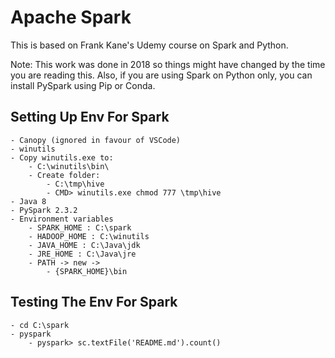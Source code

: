 # Apache Spark

This is based on Frank Kane's Udemy course on Spark and Python.

Note: This work was done in 2018 so things might have changed by the time you are reading this. Also, if you are using Spark on Python only, you can install PySpark using Pip or Conda.


## Setting Up Env For Spark
    - Canopy (ignored in favour of VSCode)
    - winutils
    - Copy winutils.exe to:
        - C:\winutils\bin\
        - Create folder:
            - C:\tmp\hive
            - CMD> winutils.exe chmod 777 \tmp\hive
    - Java 8
    - PySpark 2.3.2
    - Environment variables
        - SPARK_HOME : C:\spark 
        - HADOOP_HOME : C:\winutils
        - JAVA_HOME : C:\Java\jdk
        - JRE_HOME : C:\Java\jre
        - PATH -> new -> 
            - {SPARK_HOME}\bin

## Testing The Env For Spark

    - cd C:\spark
    - pyspark 
        - pyspark> sc.textFile('README.md').count()
